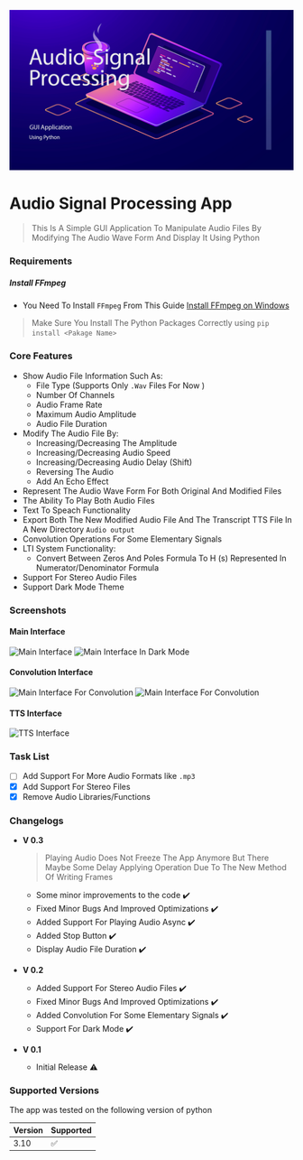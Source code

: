 ![](https://github.com/shalabycr7/Audio-Signal-Proccessing-App-GUI-in-Python/blob/Features/Cover%20Design.png)

# Audio Signal Processing App

> This Is A Simple GUI Application To Manipulate Audio Files By Modifying The Audio Wave Form And Display It Using
> Python

### Requirements

##### Install FFmpeg

* You Need To Install `FFmpeg` From This
  Guide [Install FFmpeg on Windows](<https://www.wikihow.com/Install-FFmpeg-on-Windows>)

> Make Sure You Install The Python Packages Correctly using `pip install <Pakage Name>`

### Core Features

* Show Audio File Information Such As:
    * File Type (Supports Only `.Wav` Files For Now )
    * Number Of Channels
    * Audio Frame Rate
    * Maximum Audio Amplitude
    * Audio File Duration
* Modify The Audio File By:
    * Increasing/Decreasing The Amplitude
    * Increasing/Decreasing Audio Speed
    * Increasing/Decreasing Audio Delay (Shift)
    * Reversing The Audio
    * Add An Echo Effect
* Represent The Audio Wave Form For Both Original And Modified Files
* The Ability To Play Both Audio Files
* Text To Speach Functionality
* Export Both The New Modified Audio File And The Transcript TTS File In A New Directory `Audio output`
* Convolution Operations For Some Elementary Signals
* LTI System Functionality:
    * Convert Between Zeros And Poles Formula To H (s) Represented In Numerator/Denominator Formula
* Support For Stereo Audio Files
* Support Dark Mode Theme

### Screenshots

#### Main Interface

![Main Interface][s1]
![Main Interface In Dark Mode][s2]

#### Convolution Interface

![Main Interface For Convolution][s3]
![Main Interface For Convolution][s4]

#### TTS Interface

![TTS Interface][s5]


[s1]: https://github.com/shalabycr7/Audio-Signal-Proccessing-App-GUI-in-Python/blob/e49d7278176bfaeff378d8111766807b42958eb7/Screenshots/11.png "Main Interface"

[s2]: https://github.com/shalabycr7/Audio-Signal-Proccessing-App-GUI-in-Python/blob/e49d7278176bfaeff378d8111766807b42958eb7/Screenshots/22.png "Main Interface In Dark Mode"

[s3]: https://github.com/shalabycr7/Audio-Signal-Proccessing-App-GUI-in-Python/blob/e49d7278176bfaeff378d8111766807b42958eb7/Screenshots/33.png "Main Interface For Convolution"

[s4]: https://github.com/shalabycr7/Audio-Signal-Proccessing-App-GUI-in-Python/blob/e49d7278176bfaeff378d8111766807b42958eb7/Screenshots/44.png "Main Interface For Convolution"

[s5]: https://github.com/shalabycr7/Audio-Signal-Proccessing-App-GUI-in-Python/blob/e49d7278176bfaeff378d8111766807b42958eb7/Screenshots/55.png "TTS Interface"

### Task List

- [ ] Add Support For More Audio Formats like `.mp3`
- [x] Add Support For Stereo Files
- [x] Remove Audio Libraries/Functions

### Changelogs

* **V 0.3**
  > Playing Audio Does Not Freeze The App Anymore But There Maybe Some Delay Applying Operation Due To The New Method Of
  Writing Frames
    * Some minor improvements to the code :heavy_check_mark:
    * Fixed Minor Bugs And Improved Optimizations :heavy_check_mark:
    * Added Support For Playing Audio Async :heavy_check_mark:
    * Added Stop Button :heavy_check_mark:
    * Display Audio File Duration :heavy_check_mark:

* **V 0.2**
    * Added Support For Stereo Audio Files :heavy_check_mark:
    * Fixed Minor Bugs And Improved Optimizations :heavy_check_mark:
    * Added Convolution For Some Elementary Signals :heavy_check_mark:
    * Support For Dark Mode :heavy_check_mark:
* **V 0.1**
    * Initial Release :warning:

### Supported Versions

The app was tested on the following version of python

| Version | Supported          |
|---------|--------------------|
| 3.10    | :white_check_mark: |

